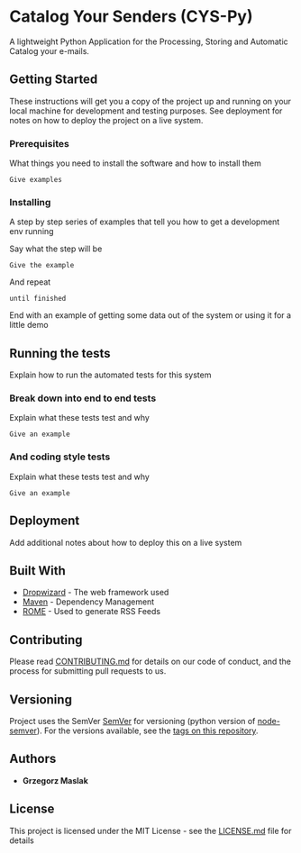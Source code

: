 # Catalog Your Senders (CYS-Py)

A lightweight Python Application for the Processing, Storing and Automatic Catalog your e-mails.

## Getting Started

These instructions will get you a copy of the project up and running on your local machine for development and testing purposes. See deployment for notes on how to deploy the project on a live system.

### Prerequisites

What things you need to install the software and how to install them

```
Give examples
```

### Installing

A step by step series of examples that tell you how to get a development env running

Say what the step will be

```
Give the example
```

And repeat

```
until finished
```

End with an example of getting some data out of the system or using it for a little demo

## Running the tests

Explain how to run the automated tests for this system

### Break down into end to end tests

Explain what these tests test and why

```
Give an example
```

### And coding style tests

Explain what these tests test and why

```
Give an example
```

## Deployment

Add additional notes about how to deploy this on a live system

## Built With

* [Dropwizard](http://www.dropwizard.io/1.0.2/docs/) - The web framework used
* [Maven](https://maven.apache.org/) - Dependency Management
* [ROME](https://rometools.github.io/rome/) - Used to generate RSS Feeds

## Contributing

Please read [CONTRIBUTING.md](https://gist.github.com/PurpleBooth/b24679402957c63ec426) for details on our code of conduct, and the process for submitting pull requests to us.

## Versioning

Project uses the SemVer [SemVer](http://semver.org/) for versioning (python version of [node-semver](https://github.com/isaacs/node-semver)). For the versions available, see the [tags on this repository](https://github.com/gmaslak/CYS-repository/tags). 

## Authors

* **Grzegorz Maslak**

## License

This project is licensed under the MIT License - see the [LICENSE.md](LICENSE.md) file for details
